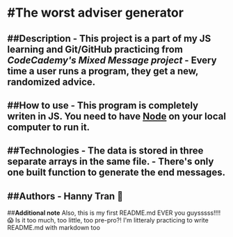 #The worst adviser generator
===
##**Description**
    - This project is a part of my JS learning and Git/GitHub practicing from ***CodeCademy's Mixed Message project***
    - Every time a user runs a program, they get a new, randomized advice.
--- 
##**How to use**
    - This program is completely writen in JS. You need to have [Node](https://www.codecademy.com/article/setting-up-node-locally) on your local computer to run it.
---
##**Technologies**
    - The data is stored in three separate arrays in the same file. 
    - There's only one built function to generate the end messages.
---
##**Authors**
    - Hanny Tran 🤖 
---
##**Additional note**
    Also, this is my first README.md EVER you guysssss!!!! 😱 
    Is it too much, too little, too pre-pro?! I'm litteraly practicing to write README.md with markdown too
